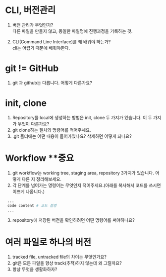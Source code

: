 # CLI, 버전관리

1. 버전 관리가 무엇인가?  
다른 파일을 만들지 않고, 동일한 파일명에 진행과정을 기록하는 것.

2. CLI(Command Line Interface)를 왜 배워야 하는가?  
cli는 어렵기 때문에 배워야한다.

# git != GitHub
1. git 과 github는 다릅니다. 어떻게 다른가요?


# init, clone
1. Repository를 local에 생성하는 방법은 init, clone 두 가지가 있습니다. 이 두 가지가 무엇이 다른가요?
2. git clone하는 절차와 명령어를 적어주세요.
3. .git 폴더에는 어떤 내용이 들어가있나요? 삭제하면 어떻게 되나요?

# Workflow **중요
1. git workflow는 working tree, staging area, repository 3가지가 있습니다. 어떻게 다른 지 정리해보세요.
2. 각 단계를 넘어가는 명령어는 무엇인지 적어주세요.(아래를 복사해서 코드를 쓰시면 이쁘게 나옵니다.)
```bash
 ...
 code content # 코드 설명
 ...
```
3. repository에 저장된 버전을 확인하려면 어떤 명령어를 써야하나요?

# 여러 파일로 하나의 버전
1. tracked file, untracked file의 차이는 무엇인가요?
2. git은 모든 파일을 항상 track(추적)하지 않는데 왜 그럴까요?
3. 항상 무엇을 생활화하자?